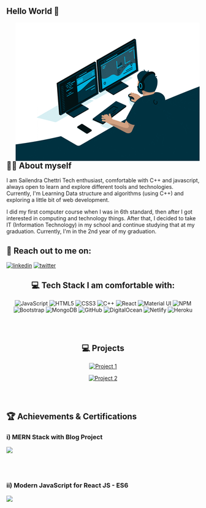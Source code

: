## Hello World 👋 
<img align="right" alt="GIF" src="https://github.com/sailendrachettri/sailendrachettri/blob/main/dev.gif?raw=true" min-width="500" min-height="320" />

## 👨‍💻 About myself

<p>I am Sailendra Chettri Tech enthusiast, comfortable with C++ and javascript, always open to learn and explore different tools and technologies. Currently, I'm Learning Data structure and algorithms (using C++) and exploring a little bit of web development.</p>

<p>  I did my first computer course when I was in 6th standard, then after I got interested in computing and technology things. After that, I decided to take IT (Information Technology) in my school and continue studying that at my graduation. Currently, I'm in the 2nd year of my graduation. </p>

## 🔗 Reach out to me on:
[![linkedin](https://img.shields.io/badge/linkedin-0A66C2?style=for-the-badge&logo=linkedin&logoColor=white)](https://www.linkedin.com/in/sailendrachettri/)
[![twitter](https://img.shields.io/badge/twitter-1DA1F2?style=for-the-badge&logo=twitter&logoColor=white)](https://twitter.com/sailendrchettri)
  
<!-- putting everythin in center -->
<div align="center">
  
<!-- ## ✨ Github Stats
![Anurag's GitHub stats](https://github-readme-stats-nu-neon.vercel.app/api?username=sailendrachettri&hide=contribs,prs&show_icons=true&theme=radical) -->
  
  
## 💻 Tech Stack I am comfortable with:
  
<!--    Languages -->
![JavaScript](https://img.shields.io/badge/javascript-%23323330.svg?style=for-the-badge&logo=javascript&logoColor=%23F7DF1E)
![HTML5](https://img.shields.io/badge/html5-%23E34F26.svg?style=for-the-badge&logo=html5&logoColor=white)
![CSS3](https://img.shields.io/badge/css3-%231572B6.svg?style=for-the-badge&logo=css3&logoColor=white)
![C++](https://img.shields.io/badge/c++-%2300599C.svg?style=for-the-badge&logo=c%2B%2B&logoColor=white)
![React](https://img.shields.io/badge/react-%2320232a.svg?style=for-the-badge&logo=react&logoColor=%2361DAFB)
![Material UI](https://img.shields.io/badge/materialui-%230081CB.svg?style=for-the-badge&logo=material-ui&logoColor=white)
![NPM](https://img.shields.io/badge/NPM-%23000000.svg?style=for-the-badge&logo=npm&logoColor=white)
![Bootstrap](https://img.shields.io/badge/bootstrap-%23563D7C.svg?style=for-the-badge&logo=bootstrap&logoColor=white)
![MongoDB](https://img.shields.io/badge/MongoDB-%234ea94b.svg?style=for-the-badge&logo=mongodb&logoColor=white)
![GitHub](https://img.shields.io/badge/github-%23121011.svg?style=for-the-badge&logo=github&logoColor=white)
![DigitalOcean](https://img.shields.io/badge/DigitalOcean-%230167ff.svg?style=for-the-badge&logo=digitalOcean&logoColor=white)
![Netlify](https://img.shields.io/badge/netlify-%23000000.svg?style=for-the-badge&logo=netlify&logoColor=#00C7B7)
![Heroku](https://img.shields.io/badge/heroku-%23430098.svg?style=for-the-badge&logo=heroku&logoColor=white)



<br> <br>
  
  
## ‍💻 Projects 
[![Project 1](https://github-readme-stats.vercel.app/api/pin/?username=sailendrachettri&repo=react-portfolio&show_owner=true)](https://github.com/sailendrachettri/react-portfolio)

[![Project 2](https://github-readme-stats.vercel.app/api/pin/?username=sailendrachettri&repo=text-helper&show_owner=true)](https://github.com/sailendrachettri/text-helper)

</div>

<br><br>


## 🏆 Achievements & Certifications

### i) MERN Stack with Blog Project
  <img src="https://udemy-certificate.s3.amazonaws.com/image/UC-b11f2ede-9a15-4f0c-87d4-6a897f43723f.jpg">

<br> <br>

### ii) Modern JavaScript for React JS - ES6
  <img src="https://udemy-certificate.s3.amazonaws.com/image/UC-94293565-9a83-4cba-8b31-7afcf9138fd7.jpg">



<!-- References: -->
<!-- Resource: https://github.com/anuraghazra/github-readme-stats  -->
<!--   https://github.com/Ileriayo/markdown-badges#programming-languages -->

<!-- <img align="left" alt="Sailendra" src="https://github-readme-stats.vercel.app/api/top-langs/?username=sailendrachettri" /> -->
